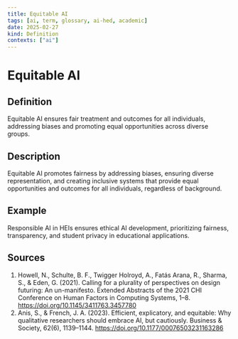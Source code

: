 ```yaml
---
title: Equitable AI
tags: [ai, term, glossary, ai-hed, academic]
date: 2025-02-27
kind: Definition
contexts: ["ai"]
---
```


# Equitable AI

## Definition
Equitable AI ensures fair treatment and outcomes for all individuals, addressing biases and promoting equal opportunities across diverse groups.

## Description
Equitable AI promotes fairness by addressing biases, ensuring diverse representation, and creating inclusive systems that provide equal opportunities and outcomes for all individuals, regardless of background.

## Example
Responsible AI in HEIs ensures ethical AI development, prioritizing fairness, transparency, and student privacy in educational applications.

## Sources
1. Howell, N., Schulte, B. F., Twigger Holroyd, A., Fatás Arana, R., Sharma, S., & Eden, G. (2021). Calling for a plurality of perspectives on design futuring: An un-manifesto. Extended Abstracts of the 2021 CHI Conference on Human Factors in Computing Systems, 1–8. https://doi.org/10.1145/3411763.3457780 
2. Anis, S., & French, J. A. (2023). Efficient, explicatory, and equitable: Why qualitative researchers should embrace AI, but cautiously. Business & Society, 62(6), 1139–1144. https://doi.org/10.1177/00076503231163286 
